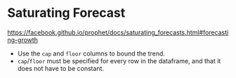 # Saturating Forecast

https://facebook.github.io/prophet/docs/saturating_forecasts.html#forecasting-growth

- Use the `cap` and `floor` columns to bound the trend.
- `cap`/`floor` must be specified for every row in the dataframe, and that it does not have to be constant.

